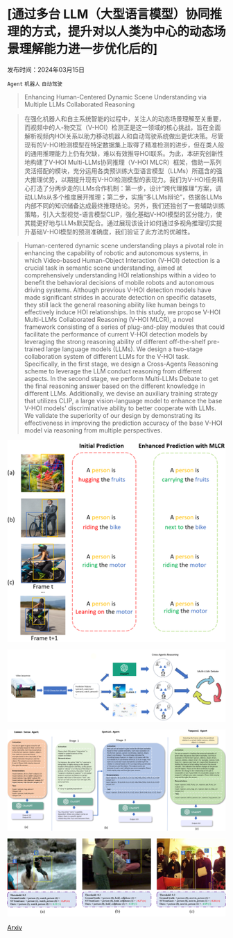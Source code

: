 # [通过多台 LLM（大型语言模型）协同推理的方式，提升对以人类为中心的动态场景理解能力进一步优化后的]

发布时间：2024年03月15日

`Agent` `机器人` `自动驾驶`

> Enhancing Human-Centered Dynamic Scene Understanding via Multiple LLMs Collaborated Reasoning

> 在强化机器人和自主系统智能的过程中，关注人的动态场景理解至关重要，而视频中的人-物交互（V-HOI）检测正是这一领域的核心挑战，旨在全面解析视频内HOI关系以助力移动机器人和自动驾驶系统做出更优决策。尽管现有的V-HOI检测模型在特定数据集上取得了精准检测的进步，但在类人般的通用推理能力上仍有欠缺，难以有效推导HOI联系。为此，本研究创新性地构建了V-HOI Multi-LLMs协同推理（V-HOI MLCR）框架，借助一系列灵活搭配的模块，充分运用各类预训练大型语言模型（LLMs）所蕴含的强大推理优势，以期提升现有V-HOI检测模型的表现力。我们为V-HOI任务精心打造了分两步走的LLMs合作机制：第一步，设计“跨代理推理”方案，调动LLMs从多个维度展开推理；第二步，实施“多LLMs辩论”，依据各LLMs内部不同的知识储备达成最终推理结论。另外，我们还独创了一套辅助训练策略，引入大型视觉-语言模型CLIP，强化基础V-HOI模型的区分能力，使其能更好地与LLMs默契配合。通过展现该设计如何通过多视角推理切实提升基础V-HOI模型的预测准确度，我们验证了此方法的优越性。

> Human-centered dynamic scene understanding plays a pivotal role in enhancing the capability of robotic and autonomous systems, in which Video-based Human-Object Interaction (V-HOI) detection is a crucial task in semantic scene understanding, aimed at comprehensively understanding HOI relationships within a video to benefit the behavioral decisions of mobile robots and autonomous driving systems. Although previous V-HOI detection models have made significant strides in accurate detection on specific datasets, they still lack the general reasoning ability like human beings to effectively induce HOI relationships. In this study, we propose V-HOI Multi-LLMs Collaborated Reasoning (V-HOI MLCR), a novel framework consisting of a series of plug-and-play modules that could facilitate the performance of current V-HOI detection models by leveraging the strong reasoning ability of different off-the-shelf pre-trained large language models (LLMs). We design a two-stage collaboration system of different LLMs for the V-HOI task. Specifically, in the first stage, we design a Cross-Agents Reasoning scheme to leverage the LLM conduct reasoning from different aspects. In the second stage, we perform Multi-LLMs Debate to get the final reasoning answer based on the different knowledge in different LLMs. Additionally, we devise an auxiliary training strategy that utilizes CLIP, a large vision-language model to enhance the base V-HOI models' discriminative ability to better cooperate with LLMs. We validate the superiority of our design by demonstrating its effectiveness in improving the prediction accuracy of the base V-HOI model via reasoning from multiple perspectives.

![通过多台 LLM（大型语言模型）协同推理的方式，提升对以人类为中心的动态场景理解能力进一步优化后的](../../../paper_images/2403.10107/F1_intro.png)

![通过多台 LLM（大型语言模型）协同推理的方式，提升对以人类为中心的动态场景理解能力进一步优化后的](../../../paper_images/2403.10107/F2_overview.png)

![通过多台 LLM（大型语言模型）协同推理的方式，提升对以人类为中心的动态场景理解能力进一步优化后的](../../../paper_images/2403.10107/F3_agent.png)

![通过多台 LLM（大型语言模型）协同推理的方式，提升对以人类为中心的动态场景理解能力进一步优化后的](../../../paper_images/2403.10107/F5_vis.png)

[Arxiv](https://arxiv.org/abs/2403.10107)